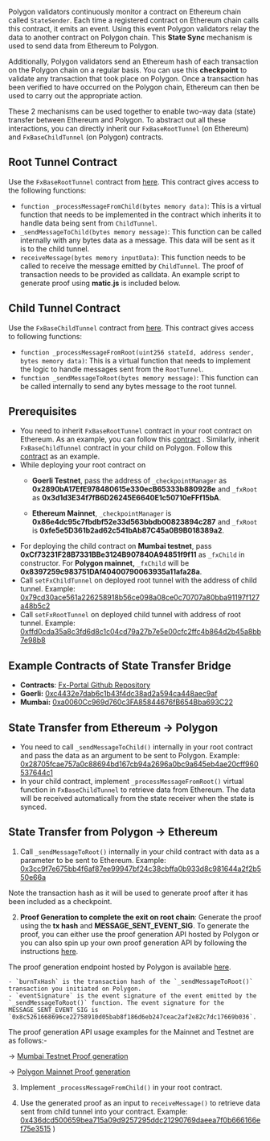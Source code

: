 Polygon validators continuously monitor a contract on Ethereum chain called `StateSender`. Each time a registered contract on Ethereum chain calls this contract, it emits an event. Using this event Polygon validators relay the data to another contract on Polygon chain. This **State Sync** mechanism is used to send data from Ethereum to Polygon.

Additionally, Polygon validators send an Ethereum hash of each transaction on the Polygon chain on a regular basis. You can use this **checkpoint** to validate any transaction that took place on Polygon. Once a transaction has been verified to have occurred on the Polygon chain, Ethereum can then be used to carry out the appropriate action.

These 2 mechanisms can be used together to enable two-way data (state) transfer between Ethereum and Polygon. To abstract out all these interactions, you can directly inherit our `FxBaseRootTunnel` (on Ethereum) and `FxBaseChildTunnel` (on Polygon) contracts.

## Root Tunnel Contract

Use the `FxBaseRootTunnel` contract from [here](https://github.com/jdkanani/fx-portal/blob/main/contracts/tunnel/FxBaseRootTunnel.sol). This contract gives access to the following functions:

- `function _processMessageFromChild(bytes memory data)`: This is a virtual function that needs to be implemented in the contract which inherits it to handle data being sent from `ChildTunnel`.
- `_sendMessageToChild(bytes memory message)`: This function can be called internally with any bytes data as a message. This data will be sent as it is to the child tunnel.
- `receiveMessage(bytes memory inputData)`: This function needs to be called to receive the message emitted by `ChildTunnel`. The proof of transaction needs to be provided as calldata. An example script to generate proof using **matic.js** is included below.

## Child Tunnel Contract

Use the `FxBaseChildTunnel` contract from [here](https://github.com/jdkanani/fx-portal/blob/main/contracts/tunnel/FxBaseChildTunnel.sol). This contract gives access to following functions:

- `function _processMessageFromRoot(uint256 stateId, address sender, bytes memory data)`: This is a virtual function that needs to implement the logic to handle messages sent from the `RootTunnel`.
- `function _sendMessageToRoot(bytes memory message)`: This function can be called internally to send any bytes message to the root tunnel.

## Prerequisites

- You need to inherit `FxBaseRootTunnel` contract in your root contract on Ethereum. As an example, you can follow this [contract](https://github.com/jdkanani/fx-portal/blob/main/contracts/examples/state-transfer/FxStateRootTunnel.sol) . Similarly, inherit `FxBaseChildTunnel` contract in your child on Polygon. Follow this [contract](https://github.com/jdkanani/fx-portal/blob/main/contracts/examples/state-transfer/FxStateChildTunnel.sol) as an example.
- While deploying your root contract on
  - **Goerli Testnet**, pass the address of `_checkpointManager` as **0x2890bA17EfE978480615e330ecB65333b880928e** and `_fxRoot` as **0x3d1d3E34f7fB6D26245E6640E1c50710eFFf15bA**.

  - **Ethereum Mainnet**, `_checkpointManager` is **0x86e4dc95c7fbdbf52e33d563bbdb00823894c287** and `_fxRoot` is **0xfe5e5D361b2ad62c541bAb87C45a0B9B018389a2**.
- For deploying the child contract on **Mumbai testnet**, pass **0xCf73231F28B7331BBe3124B907840A94851f9f11** as `_fxChild` in constructor. For **Polygon mainnet,** `_fxChild` will be **0x8397259c983751DAf40400790063935a11afa28a**.
- Call `setFxChildTunnel` on deployed root tunnel with the address of child tunnel. Example: [0x79cd30ace561a226258918b56ce098a08ce0c70707a80bba91197f127a48b5c2](https://goerli.etherscan.io/tx/0x79cd30ace561a226258918b56ce098a08ce0c70707a80bba91197f127a48b5c2)
- Call `setFxRootTunnel` on deployed child tunnel with address of root tunnel. Example: [0xffd0cda35a8c3fd6d8c1c04cd79a27b7e5e00cfc2ffc4b864d2b45a8bb7e98b8](https://mumbai.polygonscan.com/tx/0xffd0cda35a8c3fd6d8c1c04cd79a27b7e5e00cfc2ffc4b864d2b45a8bb7e98b8/internal-transactions)

## Example Contracts of State Transfer Bridge

- **Contracts**: [Fx-Portal Github Repository](https://github.com/jdkanani/fx-portal/tree/main/contracts/tunnel)
- **Goerli:** [0xc4432e7dab6c1b43f4dc38ad2a594ca448aec9af](https://goerli.etherscan.io/address/0xc4432e7dab6c1b43f4dc38ad2a594ca448aec9af)
- **Mumbai:** [0xa0060Cc969d760c3FA85844676fB654Bba693C22](https://mumbai.polygonscan.com/address/0xa0060Cc969d760c3FA85844676fB654Bba693C22/transactions)

## State Transfer from Ethereum &rarr; Polygon

- You need to call `_sendMessageToChild()` internally in your root contract and pass the data as an argument to be sent to Polygon. Example: [0x28705fcae757a0c88694bd167cb94a2696a0bc9a645eb4ae20cff960537644c1](https://goerli.etherscan.io/tx/0x28705fcae757a0c88694bd167cb94a2696a0bc9a645eb4ae20cff960537644c1)
- In your child contract, implement `_processMessageFromRoot()` virtual function in `FxBaseChildTunnel` to retrieve data from Ethereum. The data will be received automatically from the state receiver when the state is synced.

## State Transfer from Polygon &rarr; Ethereum

1. Call `_sendMessageToRoot()` internally in your child contract with data as a parameter to be sent to Ethereum. Example: [0x3cc9f7e675bb4f6af87ee99947bf24c38cbffa0b933d8c981644a2f2b550e66a](https://mumbai.polygonscan.com/tx/0x3cc9f7e675bb4f6af87ee99947bf24c38cbffa0b933d8c981644a2f2b550e66a/logs)

  Note the transaction hash as it will be used to generate proof after it has been included as a checkpoint.

2. **Proof Generation to complete the exit on root chain**: Generate the proof using the **tx hash** and **MESSAGE_SENT_EVENT_SIG**. To generate the proof, you can either use the proof generation API hosted by Polygon or you can also spin up your own proof generation API by following the instructions [here](https://github.com/maticnetwork/proof-generation-api).

  The proof generation endpoint hosted by Polygon is available [here](https://proof-generator.polygon.technology/api/v1/matic/exit-payload/{burnTxHash}?eventSignature={eventSignature}).

    - `burnTxHash` is the transaction hash of the `_sendMessageToRoot()` transaction you initiated on Polygon.
    - `eventSignature` is the event signature of the event emitted by the `_sendMessageToRoot()` function. The event signature for the MESSAGE_SENT_EVENT_SIG is `0x8c5261668696ce22758910d05bab8f186d6eb247ceac2af2e82c7dc17669b036`.

  The proof generation API usage examples for the Mainnet and Testnet are as follows:-

  &rarr; [Mumbai Testnet Proof generation](https://proof-generator.polygon.technology/api/v1/mumbai/exit-payload/0x4756b76a9611cffee3d2eb645819e988c34615621ea256f818ab788d81e1f838?eventSignature=0x8c5261668696ce22758910d05bab8f186d6eb247ceac2af2e82c7dc17669b036)

  &rarr; [Polygon Mainnet Proof generation](https://proof-generator.polygon.technology/api/v1/matic/exit-payload/0x70bb6dbee84bd4ef1cd1891c666733d0803d81ac762ff7fdc4726e4525c1e23b?eventSignature=0x8c5261668696ce22758910d05bab8f186d6eb247ceac2af2e82c7dc17669b036)

3. Implement `_processMessageFromChild()` in your root contract.

4. Use the generated proof as an input to `receiveMessage()` to retrieve data sent from child tunnel into your contract. Example: [0x436dcd500659bea715a09d9257295ddc21290769daeea7f0b666166ef75e3515](https://goerli.etherscan.io/tx/0x436dcd500659bea715a09d9257295ddc21290769daeea7f0b666166ef75e3515) )
